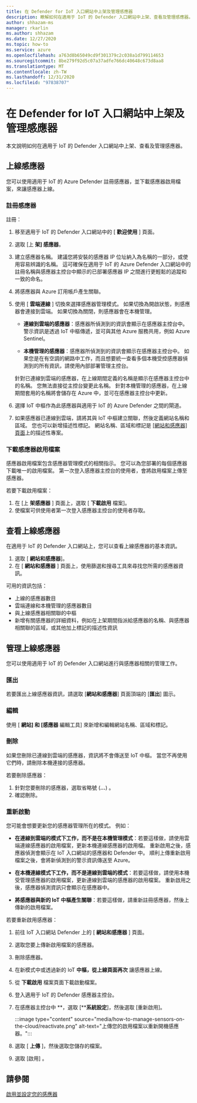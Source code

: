 ```yaml
---
title: 在 Defender for IoT 入口網站中上架及管理感應器
description: 瞭解如何在適用于 IoT 的 Defender 入口網站中上架、查看及管理感應器。
author: shhazam-ms
manager: rkarlin
ms.author: shhazam
ms.date: 12/27/2020
ms.topic: how-to
ms.service: azure
ms.openlocfilehash: a763d8b65049cd9f301379c2c038a1d799114653
ms.sourcegitcommit: 8be279f92d5c07a37adfe766dc40648c673d8aa8
ms.translationtype: MT
ms.contentlocale: zh-TW
ms.lasthandoff: 12/31/2020
ms.locfileid: "97838707"
---
```

# <a name="onboard-and-manage-sensors-in-the-defender-for-iot-portal"></a>在 Defender for IoT 入口網站中上架及管理感應器

本文說明如何在適用于 IoT 的 Defender 入口網站中上架、查看及管理感應器。

## <a name="onboard-sensors"></a>上線感應器

您可以使用適用于 IoT 的 Azure Defender 註冊感應器，並下載感應器啟用檔案，來讓感應器上線。

### <a name="register-the-sensor"></a>註冊感應器

註冊：

1. 移至適用于 IoT 的 Defender 入口網站中的 [ **歡迎使用** ] 頁面。
1. 選取 [上 **架] 感應器**。
1. 建立感應器名稱。 建議您將安裝的感應器 IP 位址納入為名稱的一部分，或使用容易辨識的名稱。 這可確保在適用于 IoT 的 Azure Defender 入口網站中的註冊名稱與感應器主控台中顯示的已部署感應器 IP 之間進行更輕鬆的追蹤和一致的命名。
1. 將感應器與 Azure 訂用帳戶產生關聯。
1. 使用 [ **雲端連線** ] 切換來選擇感應器管理模式。 如果切換為開啟狀態，則感應器會連接到雲端。 如果切換為關閉，則感應器會在本機管理。

   - **連線到雲端的感應器**：感應器所偵測到的資訊會顯示在感應器主控台中。 警示資訊是透過 IoT 中樞傳遞，並可與其他 Azure 服務共用，例如 Azure Sentinel。

   - **本機管理的感應器**：感應器所偵測到的資訊會顯示在感應器主控台中。 如果您是在有空調的網路中工作，而且想要統一查看多個本機受控感應器偵測到的所有資訊，請使用內部部署管理主控台。

   針對已連線到雲端的感應器，在上線期間定義的名稱是顯示在感應器主控台中的名稱。 您無法直接從主控台變更此名稱。 針對本機管理的感應器，在上線期間套用的名稱將會儲存在 Azure 中，並可在感應器主控台中更新。

1. 選擇 IoT 中樞作為此感應器與適用于 IoT 的 Azure Defender 之間的閘道。
1. 如果感應器已連線到雲端，請將其與 IoT 中樞建立關聯，然後定義網站名稱和區域。 您也可以新增描述性標記。 網站名稱、區域和標記是 [ [網站和感應器] 頁面](#view-onboarded-sensors)上的描述性專案。

### <a name="download-the-sensor-activation-file"></a>下載感應器啟用檔案

感應器啟用檔案包含感應器管理模式的相關指示。 您可以為您部署的每個感應器下載唯一的啟用檔案。 第一次登入感應器主控台的使用者，會將啟用檔案上傳至感應器。

若要下載啟用檔案：

1. 在 [上 **架感應器** ] 頁面上，選取 [ **下載啟用** 檔案]。
1. 使檔案可供使用者第一次登入感應器主控台的使用者存取。

## <a name="view-onboarded-sensors"></a>查看上線感應器

在適用于 IoT 的 Defender 入口網站上，您可以查看上線感應器的基本資訊。 

1. 選取 [ **網站和感應器**]。
1. 在 [ **網站和感應器** ] 頁面上，使用篩選和搜尋工具來尋找您所需的感應器資訊。

可用的資訊包括：

- 上線的感應器數目
- 雲端連線和本機管理的感應器數目
- 與上線感應器相關聯的中樞
- 新增有關感應器的詳細資料，例如在上架期間指派給感應器的名稱、與感應器相關聯的區域，或其他加上標記的描述性資訊

## <a name="manage-onboarded-sensors"></a>管理上線感應器

您可以使用適用于 IoT 的 Defender 入口網站進行與感應器相關的管理工作。

### <a name="export"></a>匯出

若要匯出上線感應器資訊，請選取 [**網站和感應器**] 頁面頂端的 [**匯出**] 圖示。

### <a name="edit"></a>編輯

使用 [ **網站] 和 [感應器** 編輯工具] 來新增和編輯網站名稱、區域和標記。

### <a name="delete"></a>刪除

如果您刪除已連線到雲端的感應器，資訊將不會傳送至 IoT 中樞。 當您不再使用它們時，請刪除本機連接的感應器。

若要刪除感應器：

1. 針對您要刪除的感應器，選取省略號 (**...**) 。 
1. 確認刪除。

### <a name="reactivate"></a>重新啟動

您可能會想要更新您的感應器管理所在的模式。 例如：

- **在連線到雲端的模式下工作，而不是在本機管理模式**：若要這樣做，請使用雲端連線感應器的啟用檔案，更新本機連線感應器的啟用檔。 重新啟用之後，感應器偵測會顯示在 IoT 入口網站的感應器和 Defender 中。 順利上傳重新啟用檔案之後，會將新偵測到的警示資訊傳送至 Azure。

- **在本機連線模式下工作，而不是連線到雲端的模式**：若要這樣做，請使用本機受管理感應器的啟用檔案，更新連線到雲端的感應器的啟用檔案。 重新啟用之後，感應器偵測資訊只會顯示在感應器中。

- **將感應器與新的 IoT 中樞產生關聯**：若要這樣做，請重新註冊感應器，然後上傳新的啟用檔案。

若要重新啟用感應器：

1. 前往 IoT 入口網站 Defender 上的 [ **網站和感應器** ] 頁面。

2. 選取您要上傳新啟用檔案的感應器。

3. 刪除感應器。

4. 在新模式中或透過新的 IoT **中樞，從上線頁面再次** 讓感應器上線。

5. 從 **下載啟用** 檔案頁面下載啟動檔案。

6. 登入適用于 IoT 的 Defender 感應器主控台。

7. 在感應器主控台中 **，選取 [****系統設定**]，然後選取 [重新啟用]。

   :::image type="content" source="media/how-to-manage-sensors-on-the-cloud/reactivate.png" alt-text="上傳您的啟用檔案以重新開機感應器。":::

8. 選取 [ **上傳** ]，然後選取您儲存的檔案。

9. 選取 [啟用]  。 

## <a name="see-also"></a>請參閱

[啟用並設定您的感應器](how-to-activate-and-set-up-your-sensor.md)
